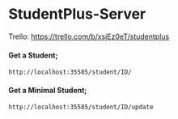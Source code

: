# StudentPlus-Server
Trello: https://trello.com/b/xsjEz0eT/studentplus

#### Get a Student;
```
http://localhost:35585/student/ID/
```

#### Get a Minimal Student;
```
http://localhost:35585/student/ID/update
```
